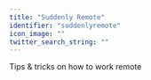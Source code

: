 ```yaml
---
title: "Suddenly Remote"
identifier: "suddenlyremote"
icon_image: ""
twitter_search_string: ""
---
```

Tips & tricks on how to work remote